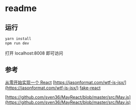 # readme

## 运行

```js
yarn install
npm run dev
```

打开 localhost:8008 即可访问

## 参考

[从零开始实现一个 React](https://github.com/hujiulong/blog/issues/6)
[https://jasonformat.com/wtf-is-jsx/](https://jasonformat.com/wtf-is-jsx/)
[fake-react](https://github.com/LuSuguru/fake-react)

[https://github.com/sven36/MayReact/blob/master/src/May.js](https://github.com/sven36/MayReact/blob/master/src/May.js)
